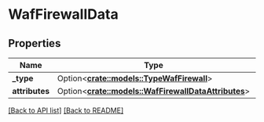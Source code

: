 # WafFirewallData

## Properties

Name | Type | Description | Notes
------------ | ------------- | ------------- | -------------
**_type** | Option<[**crate::models::TypeWafFirewall**](TypeWafFirewall.md)> |  | 
**attributes** | Option<[**crate::models::WafFirewallDataAttributes**](WafFirewallDataAttributes.md)> |  | 

[[Back to API list]](../README.md#documentation-for-api-endpoints) [[Back to README]](../README.md)


